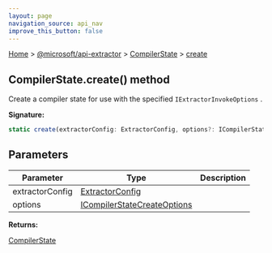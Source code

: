 ```yaml
---
layout: page
navigation_source: api_nav
improve_this_button: false
---
```



[Home](./index.md) &gt; [@microsoft/api-extractor](./api-extractor.md) &gt; [CompilerState](./api-extractor.compilerstate.md) &gt; [create](./api-extractor.compilerstate.create.md)

## CompilerState.create() method

Create a compiler state for use with the specified `IExtractorInvokeOptions` .

<b>Signature:</b>

```typescript
static create(extractorConfig: ExtractorConfig, options?: ICompilerStateCreateOptions): CompilerState;
```

## Parameters

|  Parameter | Type | Description |
|  --- | --- | --- |
|  extractorConfig | [ExtractorConfig](./api-extractor.extractorconfig.md) |  |
|  options | [ICompilerStateCreateOptions](./api-extractor.icompilerstatecreateoptions.md) |  |

<b>Returns:</b>

[CompilerState](./api-extractor.compilerstate.md)
